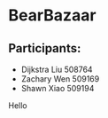 # BearBazaar

## Participants:

- Dijkstra Liu 508764
- Zachary Wen 509169
- Shawn Xiao 509194

Hello
